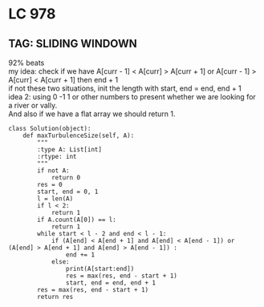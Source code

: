 # LC 978 
## TAG: SLIDING WINDOWN
92% beats   
my idea: check if we have A[curr - 1] < A[curr] > A[curr + 1] or A[curr - 1] > A[curr] < A[curr + 1] then end + 1  
if not these two situations, init the length with start, end = end, end + 1  
idea 2: using 0 -1 1 or other numbers to present whether we are looking for a river or vally.  
And also if we have a flat array we should return 1.
```
class Solution(object):
    def maxTurbulenceSize(self, A):
        """
        :type A: List[int]
        :rtype: int
        """
        if not A:
            return 0
        res = 0 
        start, end = 0, 1
        l = len(A)
        if l < 2:
            return 1
        if A.count(A[0]) == l:
            return 1
        while start < l - 2 and end < l - 1:
            if (A[end] < A[end + 1] and A[end] < A[end - 1]) or (A[end] > A[end + 1] and A[end] > A[end - 1]) :
                end += 1
            else:
                print(A[start:end])
                res = max(res, end - start + 1)
                start, end = end, end + 1
        res = max(res, end - start + 1)
        return res
```

